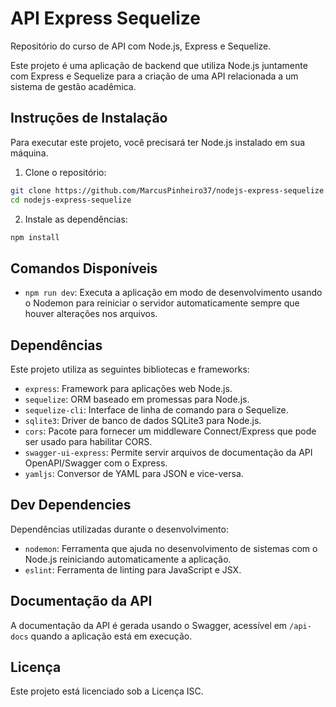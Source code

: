 
# API Express Sequelize

Repositório do curso de API com Node.js, Express e Sequelize.

Este projeto é uma aplicação de backend que utiliza Node.js juntamente com Express e Sequelize para a criação de uma API relacionada a um sistema de gestão acadêmica.

## Instruções de Instalação

Para executar este projeto, você precisará ter Node.js instalado em sua máquina.

1. Clone o repositório:

```bash
git clone https://github.com/MarcusPinheiro37/nodejs-express-sequelize.git
cd nodejs-express-sequelize
```

2. Instale as dependências:

```bash
npm install
```

## Comandos Disponíveis

- `npm run dev`: Executa a aplicação em modo de desenvolvimento usando o Nodemon para reiniciar o servidor automaticamente sempre que houver alterações nos arquivos.

## Dependências

Este projeto utiliza as seguintes bibliotecas e frameworks:

- `express`: Framework para aplicações web Node.js.
- `sequelize`: ORM baseado em promessas para Node.js.
- `sequelize-cli`: Interface de linha de comando para o Sequelize.
- `sqlite3`: Driver de banco de dados SQLite3 para Node.js.
- `cors`: Pacote para fornecer um middleware Connect/Express que pode ser usado para habilitar CORS.
- `swagger-ui-express`: Permite servir arquivos de documentação da API OpenAPI/Swagger com o Express.
- `yamljs`: Conversor de YAML para JSON e vice-versa.

## Dev Dependencies

Dependências utilizadas durante o desenvolvimento:

- `nodemon`: Ferramenta que ajuda no desenvolvimento de sistemas com o Node.js reiniciando automaticamente a aplicação.
- `eslint`: Ferramenta de linting para JavaScript e JSX.

## Documentação da API

A documentação da API é gerada usando o Swagger, acessível em `/api-docs` quando a aplicação está em execução.

## Licença

Este projeto está licenciado sob a Licença ISC.
